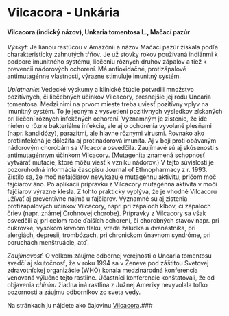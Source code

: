 Vilcacora - Unkária
===================

#### Vilcacora (indický názov), Unkaria tomentosa L., Mačací pazúr

*Výskyt*: Je lianou rastúcou v Amazónii a názov Mačací pazúr získala podľa
charakteristicky zahnutých tŕňov. Je už stovky rokov používaná indiánmi k
podpore imunitného systému, liečeniu rôznych druhov zápalov a tiež k prevencii
nádorových ochorení. Má antioxidačné, protizápalové antimutagénne vlastnosti,
výrazne stimuluje imunitný systém.

*Uplatnenie*: Vedecké výskumy a klinické štúdie potvrdili množstvo pozitívnych,
či liečebných účinkov Vilcacory, presnejšie jej rodu Uncaria tomentosa. Medzi
nimi na prvom mieste treba uviesť pozitívny vplyv na imunitný systém. To je
jedným z vysvetlení pozitívnych výsledkov získaných pri liečení rôznych
infekčných ochorení. Významným je zistenie, že ide nielen o rôzne bakteriálne
infekcie, ale aj o ochorenia vyvolané plesňami (napr. kandidózy), parazitmi, ale
hlavne rôznymi vírusmi. Rovnako ako protiinfekčná je dôležitá aj protinádorová
imunita. Aj v boji proti obávaným nádorovým chorobám sa Vilcacora osvedčila.
Zaujímavé sú aj skúsenosti s antimutagénnym účinkom Vilcacory. (Mutagenita
znamená schopnosť vytvárať mutácie, ktoré môžu viesť k vzniku nádorov.) V tejto
súvislosti je pozoruhodná informácia časopisu Journal of Ethnopharmacy z r.
1993. Zistilo sa, že moč nefajčiarov nevykazuje mutagénnu aktivitu, pričom moč
fajčiarov áno. Po aplikácii prípravku z Vilcacory mutagénna aktivita v moči
fajčiarov výrazne klesla. Z tohto prakticky vyplýva, že je vhodné Vilcacoru
užívať aj preventívne najmä u fajčiarov. Významné sú aj zistenia protizápalových
účinkov Vilcacory, napr. pri zápaloch kĺbov, či zápaloch čriev (napr. známej
Crohnovej chorobe). Prípravky z Vilcacory sa však osvedčili aj pri celom rade
ďalších ochorení, či chorobných stavov napr. pri cukrovke, vysokom krvnom tlaku,
vrede žalúdka a dvanástnika, pri alergiách, depresii, trombózach, pri chronickom
únavnom syndróme, pri poruchách menštruácie, atď.

*Zaujímavosť*: O veľkom záujme odbornej verejnosti o Uncaria tomentosu svedčí aj
skutočnosť, že v roku 1994 sa v Ženeve pod záštitou Svetovej zdravotníckej
organizácie (WHO) konala medzinárodná konferencia venovaná výlučne tejto
rastline. Účastníci konferencie konštatovali, že od objavenia *chinínu* žiadna
iná rastlina z Južnej Ameriky nevyvolala toľko pozornosti a záujmu odborníkov zo
sveta vedy.

Na stránkach ju nájdete ako čajovinu [Vilcacora](/caje/vilcacora).### 

